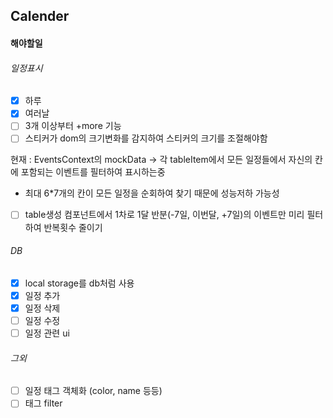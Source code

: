 ## Calender

#### 해야할일

###### 일정표시

- [x] 하루
- [x] 여러날
- [ ] 3개 이상부터 +more 기능
- [ ] 스티커가 dom의 크기변화를 감지하여 스티커의 크기를 조절해야함

현재 : EventsContext의 mockData -> 각 tableItem에서 모든 일정들에서 자신의 칸에 포함되는 이벤트를 필터하여 표시하는중

- 최대 6\*7개의 칸이 모든 일정을 순회하여 찾기 때문에 성능저하 가능성
- [ ] table생성 컴포넌트에서 1차로 1달 반분(-7일, 이번달, +7일)의 이벤트만 미리 필터하여 반복횟수 줄이기

###### DB

- [x] local storage를 db처럼 사용
- [x] 일정 추가
- [x] 일정 삭제
- [ ] 일정 수정
- [ ] 일정 관련 ui

###### 그외

- [ ] 일정 태그 객체화 (color, name 등등)
- [ ] 태그 filter
